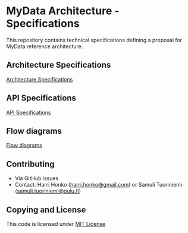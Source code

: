 # MyData Architecture - Specifications
This repository contains technical specifications defining a proposal for MyData reference architecture.


## Architecture Specifications
[Architecture Specifications](/architecture_spec)

## API Specifications
[API Specifications](/api_spec)

## Flow diagrams
[Flow diagrams](flow_diag)


## Contributing

- Via GitHub issues
- Contact: Harri Honko (harri.honko@gmail.com) or Samuli Tuoriniemi (samuli.tuoriniemi@oulu.fi)


## Copying and License
This code is licensed under [MIT License](LICENSE)
